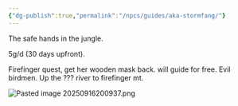 ```yaml
---
{"dg-publish":true,"permalink":"/npcs/guides/aka-stormfang/"}
---
```


The safe hands in the jungle.

5g/d (30 days upfront).

Firefinger quest, get her wooden mask back. will guide for free. Evil birdmen.
	Up the ??? river to firefinger mt.


![Pasted image 20250916200937.png](/img/user/Npcs/Guides/Pasted%20image%2020250916200937.png)

